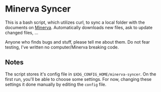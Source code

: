 
Minerva Syncer
==============

This is a bash script, which utilizes curl, to sync a local folder
with the documents on [Minerva](http://minerva.ugent.be).
Automatically downloads new files, ask to update changed files, ...

Anyone who finds bugs and stuff, please tell me about them. Do not
fear testing, I've written no computer/Minerva breaking code.

Notes
-----

The script stores it's config file in `$XDG_CONFIG_HOME/minerva-syncer`.
On the first run, you'll be able to choose some settings. For now,
changing these settings it done manually by editing the `config` file.

